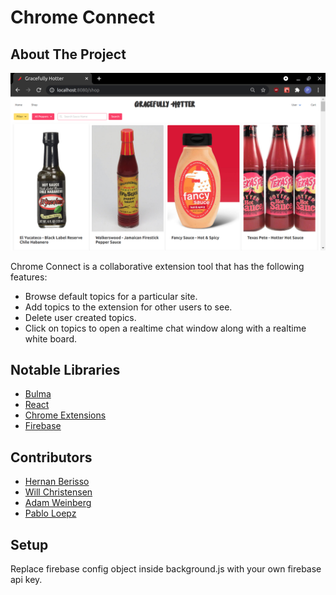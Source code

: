 # Chrome Connect

## About The Project

!['Chrome Connect'](https://github.com/GracefullyHotter/GracefullyHotter/blob/main/public/gracefullyhotterscreenshot.png)

Chrome Connect is a collaborative extension tool that has the following features:

- Browse default topics for a particular site.
- Add topics to the extension for other users to see.
- Delete user created topics.
- Click on topics to open a realtime chat window along with a realtime white board.

## Notable Libraries

- [Bulma](https://bulma.io/)
- [React](https://reactjs.org/)
- [Chrome Extensions](https://developer.chrome.com/docs/extensions/)
- [Firebase](https://firebase.google.com/docs/web/setup)

## Contributors

- [Hernan Berisso](https://github.com/htothenan1)
- [Will Christensen](https://github.com/EWIllC)
- [Adam Weinberg](https://github.com/adamweinberg)
- [Pablo Loepz](https://github.com/PabloLopez98)

## Setup

Replace firebase config object inside background.js with your own firebase api key.
